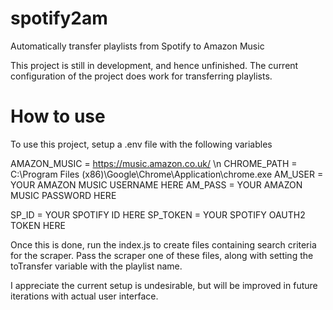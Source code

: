 # spotify2am
Automatically transfer playlists from Spotify to Amazon Music

This project is still in development, and hence unfinished. The current configuration of the project does work for transferring playlists.

# How to use
To use this project, setup a .env file with the following variables

AMAZON_MUSIC = https://music.amazon.co.uk/ \n
CHROME_PATH = C:\\Program Files (x86)\\Google\\Chrome\\Application\\chrome.exe
AM_USER = YOUR AMAZON MUSIC USERNAME HERE
AM_PASS = YOUR AMAZON MUSIC PASSWORD HERE

SP_ID = YOUR SPOTIFY ID HERE
SP_TOKEN = YOUR SPOTIFY OAUTH2 TOKEN HERE

Once this is done, run the index.js to create files containing search criteria for the scraper. Pass the scraper one of these files, along with setting the toTransfer variable with the playlist name. 

I appreciate the current setup is undesirable, but will be improved in future iterations with actual user interface. 

